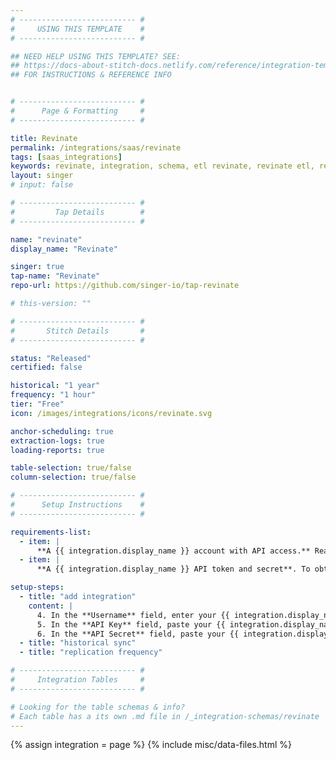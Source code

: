 ```yaml
---
# -------------------------- #
#     USING THIS TEMPLATE    #
# -------------------------- #

## NEED HELP USING THIS TEMPLATE? SEE:
## https://docs-about-stitch-docs.netlify.com/reference/integration-templates/saas/
## FOR INSTRUCTIONS & REFERENCE INFO


# -------------------------- #
#      Page & Formatting     #
# -------------------------- #

title: Revinate
permalink: /integrations/saas/revinate
tags: [saas_integrations]
keywords: revinate, integration, schema, etl revinate, revinate etl, revinate schema
layout: singer
# input: false

# -------------------------- #
#         Tap Details        #
# -------------------------- #

name: "revinate"
display_name: "Revinate"

singer: true 
tap-name: "Revinate"
repo-url: https://github.com/singer-io/tap-revinate

# this-version: ""

# -------------------------- #
#       Stitch Details       #
# -------------------------- #

status: "Released"
certified: false 

historical: "1 year"
frequency: "1 hour"
tier: "Free"
icon: /images/integrations/icons/revinate.svg

anchor-scheduling: true
extraction-logs: true
loading-reports: true

table-selection: true/false
column-selection: true/false 

# -------------------------- #
#      Setup Instructions    #
# -------------------------- #

requirements-list:
  - item: |
      **A {{ integration.display_name }} account with API access.** Reach out to your {{ integration.display_name }} sales representative or account manager to obtain the correct permissions.
  - item: |
      **A {{ integration.display_name }} API token and secret**. To obtain these credentials, reach out to your {{ integration.display_name }} sales representative or account manager.

setup-steps:
  - title: "add integration"
    content: |
      4. In the **Username** field, enter your {{ integration.display_name }} username.
      5. In the **API Key** field, paste your {{ integration.display_name }} API key. Your {{ integration.display_name }} API token must be obtained through [your {{ integration.display_name }} sales representative or account manager](#setup-requirements).
      6. In the **API Secret** field, paste your {{ integration.display_name }} API secret. Your {{ integration.display_name }} API secret must be obtained through [your {{ integration.display_name }} sales representative or account manager](#setup-requirements).
  - title: "historical sync"
  - title: "replication frequency"

# -------------------------- #
#     Integration Tables     #
# -------------------------- #

# Looking for the table schemas & info?
# Each table has a its own .md file in /_integration-schemas/revinate
---
```

{% assign integration = page %}
{% include misc/data-files.html %}